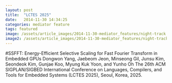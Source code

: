 ```yaml
---
layout: post
title:  "LCTES 2025"
date:   2014-11-30 14:34:25
categories: mediator feature
tags: featured
image: /assets/article_images/2014-11-30-mediator_features/night-track.JPG
image2: /assets/article_images/2014-11-30-mediator_features/night-track-mobile.JPG
---
```


#SSFFT: Energy-Efficient Selective Scaling for Fast Fourier Transform in Embedded GPUs
Dongwon Yang, Jaebeom Jeon, Minseong Gil, Junsu Kim, Seondeok Kim, Gunjae Koo, Myung Kuk Yoon, and Yunho Oh
The 26th ACM SIGPLAN/SIGBED International Conference on Languages, Compilers, and Tools for Embedded Systems (LCTES 2025), Seoul, Korea, 2025.
